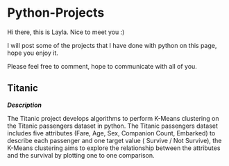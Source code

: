 # Python-Projects

Hi there, this is Layla. Nice to meet you :) 

I will post some of the projects that I have done with python on this page, hope you enjoy it.

Please feel free to comment, hope to communicate with all of you. 

## Titanic

**_Description_**

The Titanic project develops algorithms to perform K-Means clustering on the Titanic passengers dataset in python.
The Titanic passengers dataset includes five attributes (Fare, Age, Sex, Companion Count, Embarked) to describe each
passenger and one target value ( Survive / Not Survive), the K-Means clustering aims to explore the relationship between 
the attributes and the survival by plotting one to one comparison.
